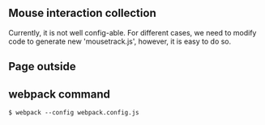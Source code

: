 ## Mouse interaction collection

Currently, it is not well config-able.
For different cases, we need to modify code to generate new 'mousetrack.js', however, it is easy to do so.

## Page outside
## webpack command

`$ webpack --config webpack.config.js`